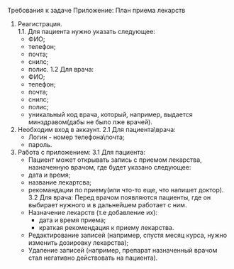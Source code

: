 Требования к задаче
Приложение: План приема лекарств
1. Реагистрация. <br/>
  1.1. Для пациента нужно указать следующее:
    - ФИО;
    - телефон;
    - почта;
    - снилс;
    - полис.
  1.2 Для врача:
    - ФИО;
    - телефон;
    - почта;
    - снилс;
    - полис;
    - уникальный код врача, который, например, выдается минздравом(дабы не было лже врачей).
2. Необходим вход в аккаунт.
  2.1 Для пациента\врача:
    - Логин - номер телефона\почта;
    - пароль.
3. Работа с приложением:
  3.1 Для пациента:
    - Пациент может открывать запись с приемом лекарства, назначенную врачом, где будет указано следующее:
    - дата и время;
    - название лекартсва;
    - рекомандации по приему(или что-то еще, что напишет доктор).
  3.2 Для врача:
    Перед врачом появляются пациенты, где он выбирает нужного и в дальнейшем работает с ним.
    - Назначение лекарств (т.е добавление их):
      + дата и время приема;
      + краткая рекомендация к приему лекарства.
    - Редактирование записей (например, спустя месяц курса, нужно изменить дозировку лекарства);
    - Удаление записей (например, препарат назначенный врачом стал негативно действовать на пациента).
